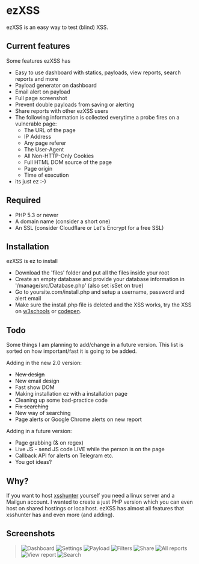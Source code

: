 # ezXSS
ezXSS is an easy way to test (blind) XSS.

## Current features
Some features ezXSS has

* Easy to use dashboard with statics, payloads, view reports, search reports and more
* Payload generator on dashboard
* Email alert on payload
* Full page screenshot
* Prevent double payloads from saving or alerting
* Share reports with other ezXSS users
* The following information is collected everytime a probe fires on a vulnerable page:
    * The URL of the page
    * IP Address 
    * Any page referer
    * The User-Agent
    * All Non-HTTP-Only Cookies
    * Full HTML DOM source of the page
    * Page origin
    * Time of execution
* its just ez :-)

## Required
* PHP 5.3 or newer
* A domain name (consider a short one)
* An SSL (consider Cloudflare or Let's Encrypt for a free SSL)

## Installation
ezXSS is ez to install

* Download the 'files' folder and put all the files inside your root
* Create an empty database and provide your database information in '/manage/src/Database.php' (also set isSet on true)
* Go to yoursite.com/install.php and setup a username, password and alert email
* Make sure the install.php file is deleted and the XSS works, try the XSS on [w3schools](https://www.w3schools.com/html/tryit.asp?filename=tryhtml_intro) or [codepen](https://codepen.io).

## Todo
Some things I am planning to add/change in a future version. This list is sorted on how important/fast it is going to be added.

Adding in the new 2.0 version:
* ~~New design~~
* New email design
* Fast show DOM
* Making installation ez with a installation page
* Cleaning up some bad-practice code 
* ~~Fix searching~~
* New way of searching
* Page alerts or Google Chrome alerts on new report

Adding in a future version:
* Page grabbing (& on regex)
* Live JS - send JS code LIVE while the person is on the page
* Callback API for alerts on Telegram etc.
* You got ideas?

## Why?
If you want to host [xsshunter](https://github.com/mandatoryprogrammer/xsshunter) yourself you need a linux server and a Mailgun account. I wanted to create a just PHP version which you can even host on shared hostings or localhost. ezXSS has almost all features that xsshunter has and even more (and adding).

## Screenshots
> ![Dashboard](https://camo.githubusercontent.com/475465b4e3eabc40e66f02881c70176b8cac60d3/687474703a2f2f692e696d6775722e636f6d2f674e70497a51642e706e67)
> ![Settings](https://camo.githubusercontent.com/ba79d75005cd98fdefeabeb4b5dea41cbe134622/687474703a2f2f692e696d6775722e636f6d2f39596e716b62582e706e67)
> ![Payload](https://camo.githubusercontent.com/2a13fd993cc9d12670dc0db203e4eb080c5dd11b/68747470733a2f2f67792e65652f61786f)
> ![Filters](https://camo.githubusercontent.com/ec377979979536b320c14f7e6f128ed524cf60c0/68747470733a2f2f67792e65652f617869)
> ![Share](https://camo.githubusercontent.com/a62ed168c6becd39c330e04fa886cab874a89b3e/68747470733a2f2f67792e65652f617875)
> ![All reports](https://camo.githubusercontent.com/251872dc3fe809a159750342b0adc0f97ef11a5c/68747470733a2f2f67792e65652f617871)
> ![View report](https://camo.githubusercontent.com/5e12587698c36dab841205f7d68bc26e2644b50f/68747470733a2f2f67792e65652f616d75)
> ![Search](https://camo.githubusercontent.com/bf0e25bb00f84d5fd4f524faaa012734275fe573/68747470733a2f2f67792e65652f617877)
